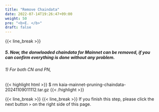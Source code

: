 ```yaml
---
title: "Remove Chaindata"
date: 2022-07-14T19:26:47+09:00
weight: 50
pre: "<b>E. </b>"
draft: false
---
```


{{< line_break >}}
##### 5. Now, the donwloaded chaindata for Mainnet can be removed, if you can confirm everything is done without any problem.

###### 1) For both CN and PN,
{{< highlight html >}}
$ rm kaia-mainnet-pruning-chaindata-20241109011112.tar.gz
{{< /highlight >}}

{{< line_break >}}
{{< line_break >}}
If you finish this step, please click the next button ```>``` on the right side of this page.